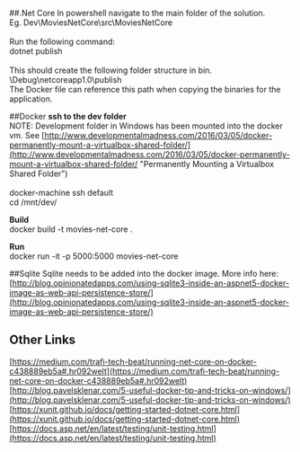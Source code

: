 ##.Net Core
In powershell navigate to the main folder of the solution. </br>
Eg. Dev\MoviesNetCore\src\MoviesNetCore
</br>
</br>
Run the following command:
</br>
dotnet publish
</br>
</br>
This should create the following folder structure in bin. </br>
\Debug\netcoreapp1.0\publish
</br>
The Docker file can reference this path when copying the binaries for the application.

##Docker
**ssh to the dev folder**</br>
NOTE: Development folder in Windows has been mounted into the docker vm. See [http://www.developmentalmadness.com/2016/03/05/docker-permanently-mount-a-virtualbox-shared-folder/](http://www.developmentalmadness.com/2016/03/05/docker-permanently-mount-a-virtualbox-shared-folder/ "Permanently Mounting a Virtualbox Shared Folder") </br>
</br>
docker-machine ssh default </br> 
cd /mnt/dev/

**Build**</br>
  docker build -t movies-net-core .

**Run**</br>
  docker run -it -p 5000:5000 movies-net-core

##Sqlite
Sqlite needs to be added into the docker image.  More info here: </br>
[http://blog.opinionatedapps.com/using-sqlite3-inside-an-aspnet5-docker-image-as-web-api-persistence-store/](http://blog.opinionatedapps.com/using-sqlite3-inside-an-aspnet5-docker-image-as-web-api-persistence-store/)

## Other Links
[https://medium.com/trafi-tech-beat/running-net-core-on-docker-c438889eb5a#.hr092welt](https://medium.com/trafi-tech-beat/running-net-core-on-docker-c438889eb5a#.hr092welt)
</br>
[http://blog.pavelsklenar.com/5-useful-docker-tip-and-tricks-on-windows/](http://blog.pavelsklenar.com/5-useful-docker-tip-and-tricks-on-windows/)
</br>
[https://xunit.github.io/docs/getting-started-dotnet-core.html](https://xunit.github.io/docs/getting-started-dotnet-core.html)
</br>
[https://docs.asp.net/en/latest/testing/unit-testing.html](https://docs.asp.net/en/latest/testing/unit-testing.html)